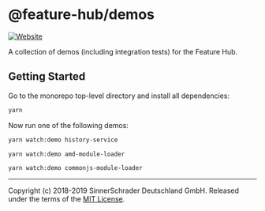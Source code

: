 # @feature-hub/demos

[![Website][website-badge]][website]

A collection of demos (including integration tests) for the Feature Hub.

## Getting Started

Go to the monorepo top-level directory and install all dependencies:

```sh
yarn
```

Now run one of the following demos:

```sh
yarn watch:demo history-service
```

```sh
yarn watch:demo amd-module-loader
```

```sh
yarn watch:demo commonjs-module-loader
```

---

Copyright (c) 2018-2019 SinnerSchrader Deutschland GmbH. Released under the
terms of the [MIT License][license].

[license]: https://github.com/sinnerschrader/feature-hub/blob/master/LICENSE
[website]: https://feature-hub.netlify.com/
[website-badge]:
  https://img.shields.io/badge/Website-Feature%20Hub-%234502da.svg
